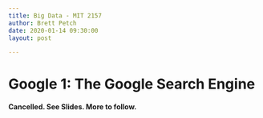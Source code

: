 ```yaml
---
title: Big Data - MIT 2157
author: Brett Petch
date: 2020-01-14 09:30:00
layout: post

---
```

# Google 1: The Google Search Engine

#### Cancelled. See Slides. More to follow.

